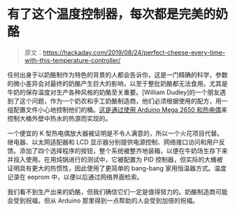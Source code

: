 # 有了这个温度控制器，每次都是完美的奶酪

> 原文：<https://hackaday.com/2019/08/24/perfect-cheese-every-time-with-this-temperature-controller/>

任何出身于以奶酪制作为特色的背景的人都会告诉你，这是一门精确的科学，参数的微小差异会对最终的奶酪产生巨大的影响，以至于整批奶酪都无法食用。尤其是牛奶的保存温度对生产各种风格的奶酪至关重要。[William Dudley]的一个朋友遇到了这个问题，作为一个奶农和手工奶酪制造商，他们必须根据使用的配方，用一组配置文件小心地控制他们的桶。[这是通过使用 Arduino Mega 2650 和热电偶](https://www.dudley.nu/projects/cheese_making_temp_controller/)来控制大桶外壁中热水的热源而实现的。

一个便宜的 K 型热电偶放大器被证明是不令人满意的，所以一个火花项目代替。继电器、以太网适配器和 LCD 显示器分别提供电源控制、网络接口访问和用户反馈。添加了四个选择程序的按钮，整个系统被整齐地装箱，以便在牛奶场生存下来并投入使用。在用炖锅进行的测试中，它被配置为 PID 控制器，但实际的大桶被证明具有更大的热惯性，因此使用了更简单的 bang-bang 家用恒温器方式。温度记录在 eeprom 中，以便以后通过网络界面检索。

我们看不到生产出来的奶酪，但我们确信它们一定是值得努力的。奶酪制造商可能会受到祝福，但从 Arduino 那里得到一点帮助的人会受到加倍的祝福。